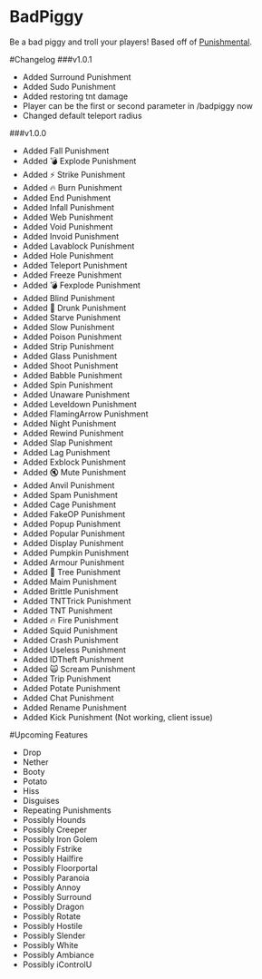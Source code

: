 # BadPiggy
Be a bad piggy and troll your players! Based off of [Punishmental](http://dev.bukkit.org/bukkit-plugins/punishmental/). 

#Changelog
###v1.0.1
* Added Surround Punishment
* Added Sudo Punishment
* Added restoring tnt damage
* Player can be the first or second parameter in /badpiggy now
* Changed default teleport radius

###v1.0.0
* Added Fall Punishment
* Added :bomb: Explode Punishment 
* Added :zap: Strike Punishment
* Added :fire: Burn Punishment
* Added End Punishment
* Added Infall Punishment
* Added Web Punishment
* Added Void Punishment
* Added Invoid Punishment
* Added Lavablock Punishment
* Added Hole Punishment
* Added Teleport Punishment
* Added Freeze Punishment
* Added :bomb: Fexplode Punishment
* Added Blind Punishment
* Added :beer: Drunk Punishment
* Added Starve Punishment
* Added Slow Punishment
* Added Poison Punishment
* Added Strip Punishment
* Added Glass Punishment
* Added Shoot Punishment
* Added Babble Punishment
* Added Spin Punishment
* Added Unaware Punishment
* Added Leveldown Punishment
* Added FlamingArrow Punishment
* Added Night Punishment
* Added Rewind Punishment
* Added Slap Punishment
* Added Lag Punishment
* Added Exblock Punishment
* Added :mute: Mute Punishment
* Added Anvil Punishment
* Added Spam Punishment
* Added Cage Punishment
* Added FakeOP Punishment
* Added Popup Punishment
* Added Popular Punishment
* Added Display Punishment
* Added Pumpkin Punishment
* Added Armour Punishment
* Added :deciduous_tree: Tree Punishment
* Added Maim Punishment
* Added Brittle Punishment
* Added TNTTrick Punishment 
* Added TNT Punishment
* Added :fire: Fire Punishment
* Added Squid Punishment
* Added Crash Punishment
* Added Useless Punishment
* Added IDTheft Punishment
* Added :scream_cat: Scream Punishment
* Added Trip Punishment
* Added Potate Punishment
* Added Chat Punishment
* Added Rename Punishment
* Added Kick Punishment (Not working, client issue)

#Upcoming Features
* Drop
* Nether
* Booty
* Potato
* Hiss
* Disguises
* Repeating Punishments
* Possibly Hounds
* Possibly Creeper
* Possibly Iron Golem
* Possibly Fstrike
* Possibly Hailfire
* Possibly Floorportal
* Possibly Paranoia
* Possibly Annoy
* Possibly Surround
* Possibly Dragon
* Possibly Rotate
* Possibly Hostile
* Possibly Slender
* Possibly White
* Possibly Ambiance
* Possibly iControlU
